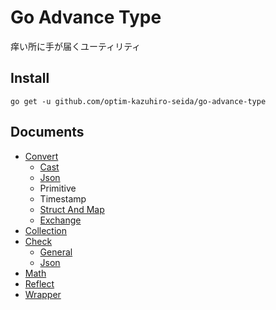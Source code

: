 # Go Advance Type

痒い所に手が届くユーティリティ

## Install

```shell
go get -u github.com/optim-kazuhiro-seida/go-advance-type
```

## Documents

* [Convert](./convert) 
    * [Cast](./convert#cast)
    * [Json](./convert#json)
    * Primitive
    * Timestamp
    * [Struct And Map](./convert#convert)
    * [Exchange](./convert#exchange)
* [Collection](./collection)
* [Check](./check)
    * [General](./check/check.go)
    * [Json](./check/json.go)
* [Math](./math)
* [Reflect](./ref)
* [Wrapper](./wrapper)



